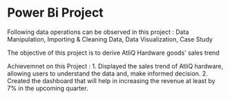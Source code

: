 # Power Bi Project

Following data operations can be observed in this project : 
    Data Manipulation, Importing & Cleaning Data, Data Visualization, Case Study
    
The objective of this project is to derive AtliQ Hardware goods' sales trend

Achievemnet on this Project :
    1. Displayed the sales trend of AtliQ hardware, allowing users to understand the data and, make informed decision.
    2. Created the dashboard that will help in increasing the revenue at least by 7% in the upcoming quarter.
